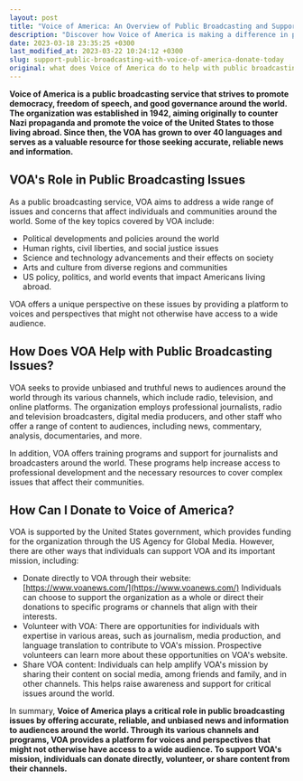 ```yaml
---
layout: post
title: "Voice of America: An Overview of Public Broadcasting and Support through Donations"
description: "Discover how Voice of America is making a difference in public broadcasting issues and learn how to help by making a donation to their cause."
date: 2023-03-18 23:35:25 +0300
last_modified_at: 2023-03-22 10:24:12 +0300
slug: support-public-broadcasting-with-voice-of-america-donate-today
original: what does Voice of America do to help with public broadcasting issues, how do they do it, how can i donate?
---
```

**Voice of America is a public broadcasting service that strives to promote democracy, freedom of speech, and good governance around the world. The organization was established in 1942, aiming originally to counter Nazi propaganda and promote the voice of the United States to those living abroad. Since then, the VOA has grown to over 40 languages and serves as a valuable resource for those seeking accurate, reliable news and information.**

## VOA's Role in Public Broadcasting Issues

As a public broadcasting service, VOA aims to address a wide range of issues and concerns that affect individuals and communities around the world. Some of the key topics covered by VOA include:

* Political developments and policies around the world
* Human rights, civil liberties, and social justice issues
* Science and technology advancements and their effects on society
* Arts and culture from diverse regions and communities
* US policy, politics, and world events that impact Americans living abroad.

VOA offers a unique perspective on these issues by providing a platform to voices and perspectives that might not otherwise have access to a wide audience.

## How Does VOA Help with Public Broadcasting Issues?

VOA seeks to provide unbiased and truthful news to audiences around the world through its various channels, which include radio, television, and online platforms. The organization employs professional journalists, radio and television broadcasters, digital media producers, and other staff who offer a range of content to audiences, including news, commentary, analysis, documentaries, and more.

In addition, VOA offers training programs and support for journalists and broadcasters around the world. These programs help increase access to professional development and the necessary resources to cover complex issues that affect their communities.

## How Can I Donate to Voice of America?

VOA is supported by the United States government, which provides funding for the organization through the US Agency for Global Media. However, there are other ways that individuals can support VOA and its important mission, including:

* Donate directly to VOA through their website: [https://www.voanews.com/](https://www.voanews.com/) Individuals can choose to support the organization as a whole or direct their donations to specific programs or channels that align with their interests.
* Volunteer with VOA: There are opportunities for individuals with expertise in various areas, such as journalism, media production, and language translation to contribute to VOA's mission. Prospective volunteers can learn more about these opportunities on VOA's website.
* Share VOA content: Individuals can help amplify VOA's mission by sharing their content on social media, among friends and family, and in other channels. This helps raise awareness and support for critical issues around the world.

In summary, **Voice of America plays a critical role in public broadcasting issues by offering accurate, reliable, and unbiased news and information to audiences around the world. Through its various channels and programs, VOA provides a platform for voices and perspectives that might not otherwise have access to a wide audience. To support VOA's mission, individuals can donate directly, volunteer, or share content from their channels.**